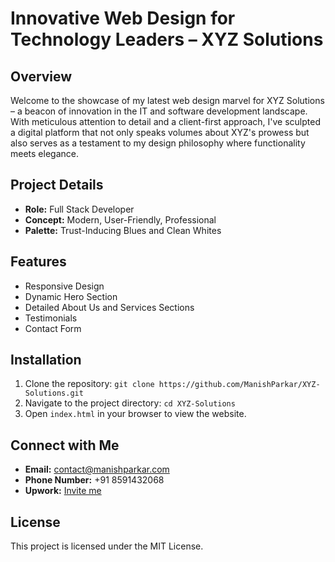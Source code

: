 # Innovative Web Design for Technology Leaders – XYZ Solutions

## Overview
Welcome to the showcase of my latest web design marvel for XYZ Solutions – a beacon of innovation in the IT and software development landscape. With meticulous attention to detail and a client-first approach, I've sculpted a digital platform that not only speaks volumes about XYZ's prowess but also serves as a testament to my design philosophy where functionality meets elegance.

## Project Details
- **Role:** Full Stack Developer
- **Concept:** Modern, User-Friendly, Professional
- **Palette:** Trust-Inducing Blues and Clean Whites

## Features
- Responsive Design
- Dynamic Hero Section
- Detailed About Us and Services Sections
- Testimonials
- Contact Form

## Installation
1. Clone the repository: `git clone https://github.com/ManishParkar/XYZ-Solutions.git`
2. Navigate to the project directory: `cd XYZ-Solutions`
3. Open `index.html` in your browser to view the website.

## Connect with Me
- **Email:** contact@manishparkar.com
- **Phone Number:** +91 8591432068
- **Upwork:** [Invite me](https://www.upwork.com)

## License
This project is licensed under the MIT License.
